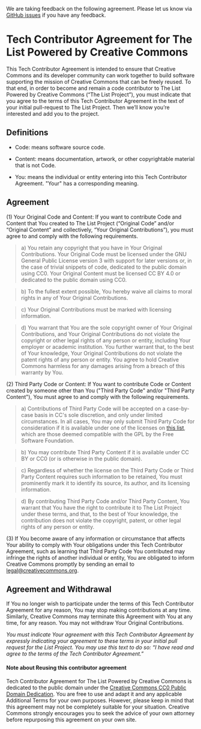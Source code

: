 We are taking feedback on the following agreement. Please let us know via [GitHub issues](https://www.github.com/creativecommons/list/issues) if you have any feedback.

# Tech Contributor Agreement for The List Powered by Creative Commons

This Tech Contributor Agreement is intended to ensure that Creative Commons and its developer community can work together to build software supporting the mission of Creative Commons that can be freely reused. To that end, in order to become and remain a code contributor to The List Powered by Creative Commons (“The List Project”), you must indicate that you agree to the terms of this Tech Contributor Agreement in the text of your initial pull-request to The List Project. Then we’ll know you’re interested and add you to the project.

## Definitions

* Code: means software source code.

* Content: means documentation, artwork, or other copyrightable
material that is not Code.

* You: means the individual or entity entering into this Tech
Contributor Agreement. "Your" has a corresponding meaning.

## Agreement

(1) Your Original Code and Content: If you want to contribute Code and Content that You created to The List Project (“Original Code” and/or “Original Content” and collectively, “Your Original Contributions”), you must agree to and comply with the following requirements. 

>a) You retain any copyright that you have in Your Original Contributions. Your Original Code must be licensed under the GNU General Public License version 3 with support for later versions or, in the case of trivial snippets of code, dedicated to the public domain using CC0. Your Original Content must be licensed CC BY 4.0 or dedicated to the public domain using CC0. 

>b) To the fullest extent possible, You hereby waive all claims to moral rights in any of Your Original Contributions. 

>c) Your Original Contributions must be marked with licensing information. 

>d) You warrant that You are the sole copyright owner of Your Original Contributions, and Your Original Contributions do not violate the copyright or other legal rights of any person or entity, including Your employer or academic institution. You further warrant that, to the best of Your knowledge, Your Original Contributions do not violate the patent rights of any person or entity. You agree to hold Creative Commons harmless for any damages arising from a breach of this warranty by You. 

(2) Third Party Code or Content: If You want to contribute Code or
Content created by someone other than You ("Third Party Code" and/or
"Third Party Content"), You must agree to and comply with the
following requirements.

>a) Contributions of Third Party Code will be accepted on a
case-by-case basis in CC's sole discretion, and only under limited
circumstances. In all cases, You may only submit Third Party Code for
consideration if it is available under one of the licenses on
[this list](https://www.gnu.org/licenses/license-list.html),
which are those deemed compatible with the GPL by the Free Software
Foundation.

>b) You may contribute Third Party Content if it is available under CC
BY or CC0 (or is otherwise in the public domain).

>c) Regardless of whether the license on the Third Party Code or Third
Party Content requires such information to be retained, You must
prominently mark it to identify its source, its author, and its
licensing information.

>d) By contributing Third Party Code and/or Third Party Content, You
warrant that You have the right to contribute it to The List Project
under these terms, and that, to the best of Your knowledge, the
contribution does not violate the copyright, patent, or other legal
rights of any person or entity.

(3) If You become aware of any information or circumstance that affects
Your ability to comply with Your obligations under this Tech
Contributor Agreement, such as learning that Third Party Code You
contributed may infringe the rights of another individual or entity,
You are obligated to inform Creative Commons promptly by sending an
email to <legal@creativecommons.org>.

## Agreement and Withdrawal

If You no longer wish to participate under the terms of this Tech
Contributor Agreement for any reason, You may stop making
contributions at any time. Similarly, Creative Commons may terminate
this Agreement with You at any time, for any reason. You may not
withdraw Your Original Contributions.

*You must indicate Your agreement with this Tech Contributor Agreement by expressly indicating your agreement to these terms in your initial pull request for the List Project. You may use this text to do so: “I have read and agree to the terms of the Tech Contributor Agreement.”*

#### Note about Reusing this contributor agreement

Tech Contributor Agreement for The List Powered by Creative Commons is dedicated to the public domain
under the
[Creative Commons CC0 Public Domain Dedication](https://creativecommons.org/publicdomain/zero/1.0/). You
are free to use and adapt it and any applicable
Additional Terms for your own purposes. However, please keep in mind
that this agreement may not be completely suitable for your
situation. Creative Commons strongly encourages you to seek the advice
of your own attorney before repurposing this agreement on your own site.


